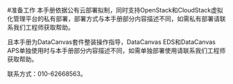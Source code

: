 #准备工作
本手册依据公有云部署拟制，同时支持OpenStack和CloudStack虚拟化管理平台的私有部署，部署方式与本手册部分内容描述不同，如需私有部署请联系我们工程师获取帮助。

且本手册为DataCanvas套件整装操作指导，DataCanvas EDS和DataCanvas APS单独使用时与本手册部分内容描述不同，如需单独部署使用请联系我们工程师获取帮助。

联系方式：010-62668563。